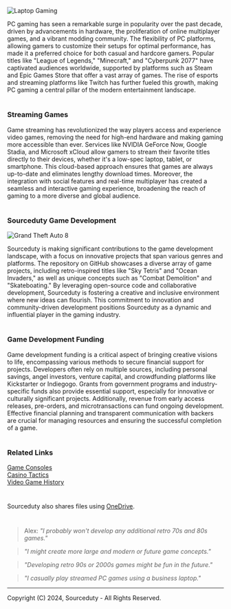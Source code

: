 ![Laptop Gaming](https://github.com/sourceduty/Game_Development/assets/123030236/c55da4e2-197a-44a1-aabf-f89a2dae3042)

PC gaming has seen a remarkable surge in popularity over the past decade, driven by advancements in hardware, the proliferation of online multiplayer games, and a vibrant modding community. The flexibility of PC platforms, allowing gamers to customize their setups for optimal performance, has made it a preferred choice for both casual and hardcore gamers. Popular titles like "League of Legends," "Minecraft," and "Cyberpunk 2077" have captivated audiences worldwide, supported by platforms such as Steam and Epic Games Store that offer a vast array of games. The rise of esports and streaming platforms like Twitch has further fueled this growth, making PC gaming a central pillar of the modern entertainment landscape.

#
### Streaming Games

Game streaming has revolutionized the way players access and experience video games, removing the need for high-end hardware and making gaming more accessible than ever. Services like NVIDIA GeForce Now, Google Stadia, and Microsoft xCloud allow gamers to stream their favorite titles directly to their devices, whether it's a low-spec laptop, tablet, or smartphone. This cloud-based approach ensures that games are always up-to-date and eliminates lengthy download times. Moreover, the integration with social features and real-time multiplayer has created a seamless and interactive gaming experience, broadening the reach of gaming to a more diverse and global audience.

#
### Sourceduty Game Development

![Grand Theft Auto 8](https://github.com/sourceduty/Game_Development/assets/123030236/22aa1c1b-e7a0-4fb6-a3ed-fadd5ac6c627)

Sourceduty is making significant contributions to the game development landscape, with a focus on innovative projects that span various genres and platforms. The repository on GitHub showcases a diverse array of game projects, including retro-inspired titles like "Sky Tetris" and "Ocean Invaders," as well as unique concepts such as "Combat Demolition" and "Skateboating." By leveraging open-source code and collaborative development, Sourceduty is fostering a creative and inclusive environment where new ideas can flourish. This commitment to innovation and community-driven development positions Sourceduty as a dynamic and influential player in the gaming industry.

#
### Game Development Funding

Game development funding is a critical aspect of bringing creative visions to life, encompassing various methods to secure financial support for projects. Developers often rely on multiple sources, including personal savings, angel investors, venture capital, and crowdfunding platforms like Kickstarter or Indiegogo. Grants from government programs and industry-specific funds also provide essential support, especially for innovative or culturally significant projects. Additionally, revenue from early access releases, pre-orders, and microtransactions can fund ongoing development. Effective financial planning and transparent communication with backers are crucial for managing resources and ensuring the successful completion of a game.

#
### Related Links

[Game Consoles](https://github.com/sourceduty/Game_Consoles)
<br>
[Casino Tactics](https://github.com/sourceduty/Casino_Tactics)
<br>
[Video Game History](https://github.com/sourceduty/Video_Game_History)

#

Sourceduty also shares files using [OneDrive](https://1drv.ms/u/s!AumZxqj6wFkfhxSi1JbL7tJmhDCR?e=Rp0Jnr).

#

> Alex: *"I probably won't develop any additional retro 70s and 80s games."* 

> *"I might create more large and modern or future game concepts."*

> *"Developing retro 90s or 2000s games might be fun in the future."*

> *"I casually play streamed PC games using a business laptop."*

***
Copyright (C) 2024, Sourceduty - All Rights Reserved.

